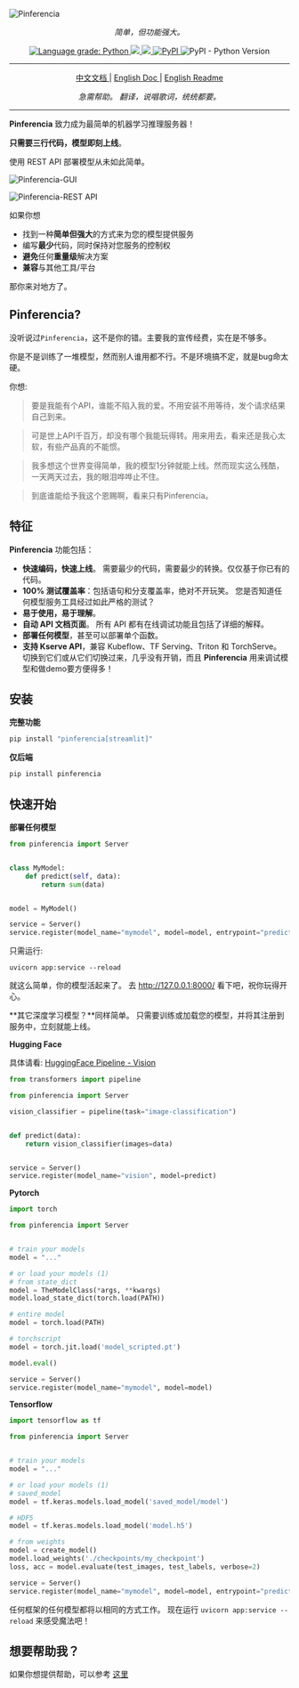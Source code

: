 ![Pinferencia](/docs/assets/images/logo_header.png)

<p align="center">
    <em>简单，但功能强大。</em>
</p>

<p align="center">
    <a href="https://lgtm.com/projects/g/underneathall/pinferencia/context:python">
        <img alt="Language grade: Python" src="https://img.shields.io/lgtm/grade/python/g/underneathall/pinferencia.svg?logo=lgtm&logoWidth=18"/>
    </a>
    <a href="https://codecov.io/gh/underneathall/pinferencia">
        <img src="https://codecov.io/gh/underneathall/pinferencia/branch/main/graph/badge.svg?token=M7J77E4IWC"/>
    </a>
    <a href="https://opensource.org/licenses/Apache-2.0">
        <img src="https://img.shields.io/badge/License-Apache_2.0-blue.svg"/>
    </a>
    <a href="https://pypi.org/project/pinferencia/">
        <img alt="PyPI" src="https://img.shields.io/pypi/v/pinferencia?color=green">
    </a>
    <img alt="PyPI - Python Version" src="https://img.shields.io/pypi/pyversions/pinferencia">
</p>

---

<p align="center">
<a href="https://pinferencia.underneathall.app/zh" target="_blank">
    中文文档
</a> |
<a href="https://pinferencia.underneathall.app" target="_blank">
    English Doc
</a> |
<a href="./Readme.md" target="_blank">
    English Readme
</a>
</p>

<p align="center">
     <em>急需帮助。 翻译，说唱歌词，统统都要。</em>
</p>

---

**Pinferencia** 致力成为最简单的机器学习推理服务器！

**只需要三行代码，模型即刻上线**。

使用 REST API 部署模型从未如此简单。

![Pinferencia-GUI](/docs/assets/images/examples/translation-gui.png)

![Pinferencia-REST API](/docs/assets/images/examples/translate-app.png)

如果你想

- 找到一种**简单但强大**的方式来为您的模型提供服务
- 编写**最少**代码，同时保持对您服务的控制权
- **避免**任何**重量级**解决方案
- **兼容**与其他工具/平台

那你来对地方了。

## Pinferencia?

没听说过`Pinferencia`，这不是你的错。主要我的宣传经费，实在是不够多。

你是不是训练了一堆模型，然而别人谁用都不行。不是环境搞不定，就是bug命太硬。

你想:

> 要是我能有个API，谁能不陷入我的爱。不用安装不用等待，发个请求结果自己到来。

> 可是世上API千百万，却没有哪个我能玩得转。用来用去，看来还是我心太软，有些产品真的不能惯。

> 我多想这个世界变得简单，我的模型1分钟就能上线。然而现实这么残酷，一天两天过去，我的眼泪哗哗止不住。

> 到底谁能给予我这个恩赐啊，看来只有Pinferencia。

## 特征

**Pinferencia** 功能包括：

- **快速编码，快速上线**。 需要最少的代码，需要最少的转换。仅仅基于你已有的代码。
- **100% 测试覆盖率**：包括语句和分支覆盖率，绝对不开玩笑。 您是否知道任何模型服务工具经过如此严格的测试？
- **易于使用，易于理解**。
- **自动 API 文档页面**。 所有 API 都有在线调试功能且包括了详细的解释。
- **部署任何模型**，甚至可以部署单个函数。
- **支持 Kserve API**，兼容 Kubeflow、TF Serving、Triton 和 TorchServe。 切换到它们或从它们切换过来，几乎没有开销，而且 **Pinferencia** 用来调试模型和做demo要方便得多！

## 安装

**完整功能**

```bash
pip install "pinferencia[streamlit]"
```

**仅后端**

```bash
pip install pinferencia
```

## 快速开始

**部署任何模型**

```python title="app.py"
from pinferencia import Server


class MyModel:
    def predict(self, data):
        return sum(data)


model = MyModel()

service = Server()
service.register(model_name="mymodel", model=model, entrypoint="predict")
```

只需运行:

```
uvicorn app:service --reload
```

就这么简单，你的模型活起来了。 去 http://127.0.0.1:8000/ 看下吧，祝你玩得开心。

**其它深度学习模型？**同样简单。 只需要训练或加载您的模型，并将其注册到服务中，立刻就能上线。

**Hugging Face**

具体请看: [HuggingFace Pipeline - Vision](https://pinferencia.underneathall.app/ml/huggingface/pipeline/vision/)

```python title="app.py" linenums="1"
from transformers import pipeline

from pinferencia import Server

vision_classifier = pipeline(task="image-classification")


def predict(data):
    return vision_classifier(images=data)


service = Server()
service.register(model_name="vision", model=predict)

```

**Pytorch**

```python title="app.py"
import torch

from pinferencia import Server


# train your models
model = "..."

# or load your models (1)
# from state_dict
model = TheModelClass(*args, **kwargs)
model.load_state_dict(torch.load(PATH))

# entire model
model = torch.load(PATH)

# torchscript
model = torch.jit.load('model_scripted.pt')

model.eval()

service = Server()
service.register(model_name="mymodel", model=model)
```

**Tensorflow**

```python title="app.py"
import tensorflow as tf

from pinferencia import Server


# train your models
model = "..."

# or load your models (1)
# saved_model
model = tf.keras.models.load_model('saved_model/model')

# HDF5
model = tf.keras.models.load_model('model.h5')

# from weights
model = create_model()
model.load_weights('./checkpoints/my_checkpoint')
loss, acc = model.evaluate(test_images, test_labels, verbose=2)

service = Server()
service.register(model_name="mymodel", model=model, entrypoint="predict")
```

任何框架的任何模型都将以相同的方式工作。 现在运行 `uvicorn app:service --reload` 来感受魔法吧！


## 想要帮助我？

如果你想提供帮助，可以参考 [这里](./CONTRIBUTING.md)
